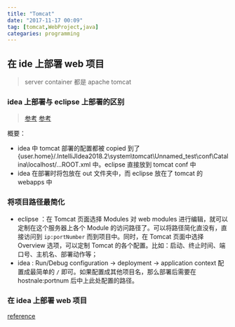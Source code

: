 ```yaml
---
title: "Tomcat"
date: "2017-11-17 00:09"
tag: [tomcat,WebProject,java]
categaries: programming
---
```


## 在 ide 上部署 web 项目

> server container 都是 apache tomcat

### idea 上部署与 eclipse 上部署的区别

> [参考](https://blog.csdn.net/Victor_Cindy1/article/details/72680553)
> [参考](https://blog.csdn.net/qq_33442160/article/details/81347319)

概要：

- idea 中 tomcat 部署的配置都被 copied 到了 {user.home}/.IntelliJIdea2018.2\system\tomcat\Unnamed_test\conf\Catalina\localhost/...ROOT.xml 中。eclipse 直接放到 tomcat conf 中
- idea 在部署时将包放在 out 文件夹中，而 eclipse 放在了 tomcat 的 webapps 中

### 将项目路径最简化

- eclipse ：在 Tomcat 页面选择 Modules 对 web modules 进行编辑，就可以定制在这个服务器上各个 Module 的访问路径了。可以将路径简化直没有，直接访问到 `ip:portNumber` 而到项目中。同时，在 Tomcat 页面中选择 Overview 选项，可以定制 Tomcat 的各个配置。比如：启动、终止时间、端口号、主机名、部署动作等；
- idea : Run/Debug configuration -> deployment -> application context 配置成最简单的 `/` 即可。如果配置成其他项目名，那么部署后需要在 hostnale:portnum 后中上此处配置的路径。

### 在 idea 上部署 web 项目

[reference](https://www.cnblogs.com/leap/p/6251576.html)
